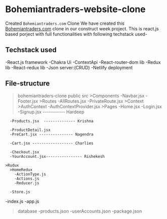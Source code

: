 # Bohemiantraders-website-clone

Created `Bohemiantraders.com` Clone
We have created this <a href="https://bohemiantraders.com/">Bohemiantraders.com</a> clone in our construct week project.
This is react.js based porject with full functionalities with following techstack used-

## Techstack used
  -React.js framework
  -Chakra Ui 
  -ContextApi
  -React-router-dom lib
  -Redux lib
  -React-redux lib
  -Json server:(CRUD)
  -Netlify deployment

## File-structure

>bohemiantraders-clone
  >public
  >src
    >Components
      -Navbar.jsx
      -Footer.jsx
    >Routes
      -AllRoutes.jsx
      -PrivateRoute.jsx
    >Context
      >AuthContext
        -AuthContextProvider.jsx
    >Pages
      -Home.jsx
      -Login.jsx
      -Signup.jsx   ----------- Hardeep

      -Products.jsx  -------------- Krishna

      -ProductDetail.jsx
      -PreCart.jsx --------------- Nagendra

      -Cart.jsx ------------------ Charlies

      -Checkout.jsx
      -YourAccount.jsx---------------- Rishekesh

    >Rudux
      >HomeRedux
        -ActionType.js
        -Actions.js
        -Reducer.js
        
      -Store.js    
  -index.js
  -app.js
  >database
    -products.json
    -userAccounts.json
  -package.json
